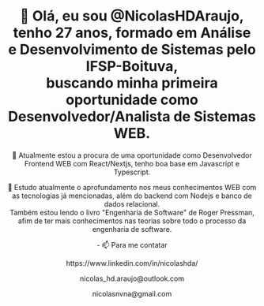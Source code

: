<h1 align="center">
  👋 Olá, eu sou @NicolasHDAraujo, tenho 27 anos, formado em Análise e Desenvolvimento de Sistemas pelo IFSP-Boituva,<br> 
  buscando minha primeira oportunidade como Desenvolvedor/Analista de Sistemas WEB.
</h1>
<p align="center">
  👀 Atualmente estou a procura de uma oportunidade como Desenvolvedor Frontend WEB com React/Nextjs, tenho boa base em Javascript e Typescript.
</p>
 <p align="center">
 🌱 Estudo atualmente o aprofundamento nos meus conhecimentos WEB com as tecnologias já mencionadas, além do backend com Nodejs e banco de dados relacional. <br>
  Também estou lendo o livro "Engenharia de Software" de Roger Pressman, afim de ter mais conhecimentos nas teorias sobre todo o processo da engenharia de software.
</p>
<p align="center">
  - 📫 Para me contatar
</p>
<p align="center">
  https://www.linkedin.com/in/nicolashda/
</p>
<p align="center">
  nicolas_hd.araujo@outlook.com
</p>
<p align="center">
  nicolasnvna@gmail.com
</p>
